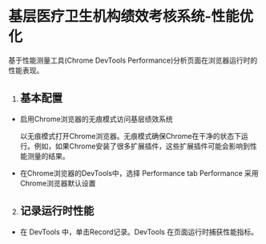 # 基层医疗卫生机构绩效考核系统-性能优化

基于性能测量工具(Chrome DevTools Performance)分析页面在浏览器运行时的性能表现。

1. ## 基本配置

  - 启用Chrome浏览器的无痕模式访问基层绩效系统

    以无痕模式打开Chrome浏览器。无痕模式确保Chrome在干净的状态下运行。例如，如果Chrome安装了很多扩展插件，这些扩展插件可能会影响到性能测量的结果。

  - 在Chrome浏览器的DevTools中，选择 Performance tab
    Performance 采用Chrome浏览器默认设置

2. ## 记录运行时性能

  - 在 DevTools 中，单击Record记录。DevTools 在页面运行时捕获性能指标。
    


